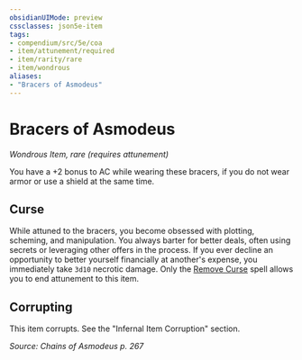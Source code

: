 ```yaml
---
obsidianUIMode: preview
cssclasses: json5e-item
tags:
- compendium/src/5e/coa
- item/attunement/required
- item/rarity/rare
- item/wondrous
aliases: 
- "Bracers of Asmodeus"
---
```

# Bracers of Asmodeus
*Wondrous Item, rare (requires attunement)*  


You have a +2 bonus to AC while wearing these bracers, if you do not wear armor or use a shield at the same time.

## Curse

While attuned to the bracers, you become obsessed with plotting, scheming, and manipulation. You always barter for better deals, often using secrets or leveraging other offers in the process. If you ever decline an opportunity to better yourself financially at another's expense, you immediately take `3d10` necrotic damage. Only the [Remove Curse](/Systems/5e/spells/remove-curse.md) spell allows you to end attunement to this item.

## Corrupting

This item corrupts. See the "Infernal Item Corruption" section.

*Source: Chains of Asmodeus p. 267*